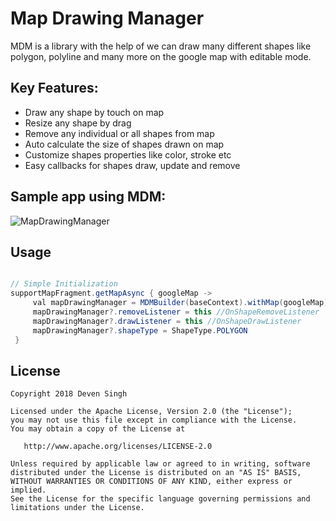 # Map Drawing Manager
MDM is a library with the help of we can draw many different shapes like polygon, polyline and many more on the google map with editable mode.

## Key Features:
- Draw any shape by touch on map
- Resize any shape by drag
- Remove any individual or all shapes from map
- Auto calculate the size of shapes drawn on map
- Customize shapes properties like color, stroke etc
- Easy callbacks for shapes draw, update and remove

## Sample app using MDM:
![MapDrawingManager](/assets/mdm1.0.0.gif)

## Usage
```java

// Simple Initialization
supportMapFragment.getMapAsync { googleMap ->
     val mapDrawingManager = MDMBuilder(baseContext).withMap(googleMap).build()
     mapDrawingManager?.removeListener = this //OnShapeRemoveListener
     mapDrawingManager?.drawListener = this //OnShapeDrawListener
     mapDrawingManager?.shapeType = ShapeType.POLYGON
 }

```


## License
```
Copyright 2018 Deven Singh

Licensed under the Apache License, Version 2.0 (the "License");
you may not use this file except in compliance with the License.
You may obtain a copy of the License at

   http://www.apache.org/licenses/LICENSE-2.0

Unless required by applicable law or agreed to in writing, software
distributed under the License is distributed on an "AS IS" BASIS,
WITHOUT WARRANTIES OR CONDITIONS OF ANY KIND, either express or implied.
See the License for the specific language governing permissions and
limitations under the License.
```
